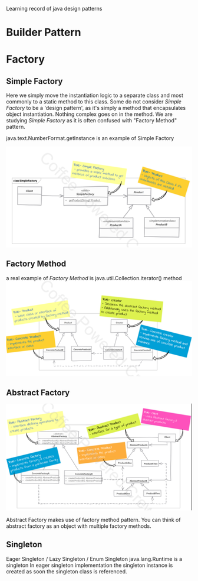Learning record of java design patterns

# Builder Pattern

# Factory
## Simple Factory
Here we simply move the instantiation logic to a separate class and most commonly to a static method to this class.
Some do not consider _Simple Factory_ to be a 'design pattern', as it's simply  a method that encapsulates object instantiation.
Nothing complex goes on in the method.
We are studying _Simple Factory_ as it is often confused with "Factory Method" pattern.

java.text.NumberFormat.getInstance is an example of Simple Factory

![simple-factory uml diagram](imgs/simple-factory.png)

## Factory Method

a real example of _Factory Method_ is java.util.Collection.iterator() method
![factory-method_uml_diagram](imgs/factory-method.png)

## Abstract Factory
![abstarct-factory uml diagram](imgs/abstract-factory.png)

Abstract Factory makes use of factory method pattern. You can think of abstract factory as an object with multiple factory methods.

## Singleton
Eager Singleton / Lazy Singleton / Enum Singleton
java.lang.Runtime is a singleton
In eager singleton implementation the singleton instance is created as soon the singleton class is referenced.